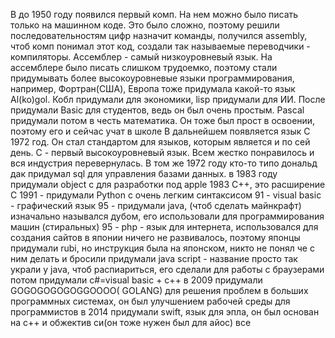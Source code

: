 В до 1950 году появился первый комп.
На нем можно было писать только на машинном коде.
Это было сложно, поэтому решили последовательностям цифр назначит команды, получился assembly, чтоб комп понимал этот код, создали так называемые переводчики - компиляторы. Ассемблер - самый низкоуровневый язык. На ассемблере было писать слишком трудоемко, поэтому стали придумывать более высокоуровневые языки программирования, например, Фортран(США), Европа тоже придумала какой-то язык Al(ko)gol. Кобл придумали для экономики, lisp придумали для ИИ.
После придумали Basic для студентов, ведь он был очень простым.
Pascal придумали потом в честь математика. Он тоже был прост в освоении, поэтому его и сейчас учат в школе
В дальнейшем появляется язык С 1972 год. Он стал стандартом для языков, которым является и по сей день. С - первый высокоуровневый язык. Всем жестко понравилось и вся индустрия перевернулась.
В том же 1972 году кто-то типо дональд дак придумал sql для управления базами данных.
в 1983 году придумали object c для разработки под apple
1983 С++, это расширение С
1991 - придумали Python с очень легким синтаксисом
91 - visual basic - графический язык
95 - придумали java, (чтоб сделать майнкрафт) изначально назывался дубом, его использовали для программирования машин (стиральных)
95 - php - язык для интернета, использовался для создания сайтов
в японии ничего не развивалось, поэтому японцы придумали rubi, но инструкция была на японском, никто не понял че с ним делать и бросили
придумали java script - название просто так украли у java, чтоб распиариться, его сделали для работы с браузерами
потом придумали c#=visual basic + c++
в 2009 придумали GOGOGOGOGOGGOOOO( GOLANG) для решения проблем в больших программных системах, он был улучшением рабочей среды для программистов
в 2014 придумали swift, язык для эпла, он был основан на с++ и обжектив си(он тоже нужен был для айос)
все